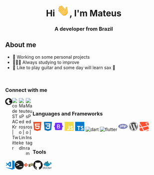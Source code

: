 <h1 align="center">Hi <img src="https://raw.githubusercontent.com/ABSphreak/ABSphreak/master/gifs/Hi.gif" width="40px" />, I'm Mateus</h1>

<h3 align="center">A developer from Brazil</h3>

<!-- <br /> -->

## About me

* 🐺 Working on some personal projects
* 👨🏻‍💻 Always studying to improve
* 🎸 Like to play guitar and some day will learn sax 🎷

<br />

### Connect with me

<!-- [<img align="left" alt="codeSTACKr | YouTube" width="22px" src="https://cdn.jsdelivr.net/npm/simple-icons@v3/icons/youtube.svg" />][youtube] -->
[<img align="left" alt="mateuspedroso.com.br" width="22px" src="https://raw.githubusercontent.com/iconic/open-iconic/master/svg/globe.svg" />][website]
[<img align="left" alt="codeSTACKr | Twitter" width="22px" src="https://cdn.jsdelivr.net/npm/simple-icons@v3/icons/twitter.svg" />][twitter]
[<img align="left" alt="MateusPedroso | LinkedIn" width="22px" src="https://cdn.jsdelivr.net/npm/simple-icons@v3/icons/linkedin.svg" />][linkedin]
[<img align="left" alt="MateusPedroso | Instagram" width="22px" src="https://cdn.jsdelivr.net/npm/simple-icons@v3/icons/instagram.svg" />][instagram]

<br />

### Languages and Frameworks

<p>
<img src="https://raw.githubusercontent.com/devicons/devicon/master/icons/html5/html5-plain.svg" alt="html5" width="30" height="30"/> 
<img src="https://raw.githubusercontent.com/devicons/devicon/master/icons/css3/css3-plain.svg" alt="css3" width="30" height="30"/> 
<img src="https://raw.githubusercontent.com/devicons/devicon/master/icons/bootstrap/bootstrap-plain.svg" alt="bootstrap" width="30" height="30"/>
<img src="https://raw.githubusercontent.com/devicons/devicon/master/icons/javascript/javascript-plain.svg" alt="javascript" width="30" height="30"/> 
<img src="https://raw.githubusercontent.com/devicons/devicon/master/icons/typescript/typescript-plain.svg" alt="typescript" width="30" height="30"/>
<img src="https://img.icons8.com/color/100/000000/dart.png" alt="dart" width="30" height="30"/>
<img src="https://img.icons8.com/color/100/000000/flutter.png" alt="flutter" width="30" height="30"/>
<img src="https://raw.githubusercontent.com/devicons/devicon/master/icons/php/php-plain.svg" alt="php" width="30" height="30"/>
<img src="https://raw.githubusercontent.com/devicons/devicon/master/icons/wordpress/wordpress-plain.svg" alt="wordpress" width="30" height="30"/>
<img src="https://raw.githubusercontent.com/devicons/devicon/master/icons/laravel/laravel-plain.svg" alt="laravel" width="30" height="30"/>
</p>

<br />

### Tools

<img align="left" alt="Visual Studio Code" width="30px" src="https://raw.githubusercontent.com/github/explore/80688e429a7d4ef2fca1e82350fe8e3517d3494d/topics/visual-studio-code/visual-studio-code.png" />
<img align="left" alt="Terminal" width="30px" src="https://raw.githubusercontent.com/github/explore/80688e429a7d4ef2fca1e82350fe8e3517d3494d/topics/terminal/terminal.png" />
<img align="left" alt="Git" width="30px" src="https://raw.githubusercontent.com/github/explore/80688e429a7d4ef2fca1e82350fe8e3517d3494d/topics/git/git.png" />
<img align="left" alt="GitHub" width="30px" src="https://raw.githubusercontent.com/github/explore/78df643247d429f6cc873026c0622819ad797942/topics/github/github.png" />
<img align="left" alt="Docker" width="30px" src="https://raw.githubusercontent.com/devicons/devicon/master/icons/docker/docker-original-wordmark.svg" />

<br />

<!-- Images 
https://raw.githubusercontent.com/github/explore/80688e429a7d4ef2fca1e82350fe8e3517d3494d/topics/typescript/typescript.png
https://raw.githubusercontent.com/devicons/devicon/master/icons/typescript/typescript-original.svg
-->

<!-- References
https://github.com/gargakshit/gargakshit
https://www.youtube.com/watch?v=n6d4KHSKqGk
 -->

<!-- Links -->
 [website]: https://mateuspedroso.com.br
 [linkedin]: https://linkedin.com/in/mateuspedroso
 [instagram]: https://instagram.com/mtspedroso/
 [twitter]: https://twitter.com/MateusPSilva
